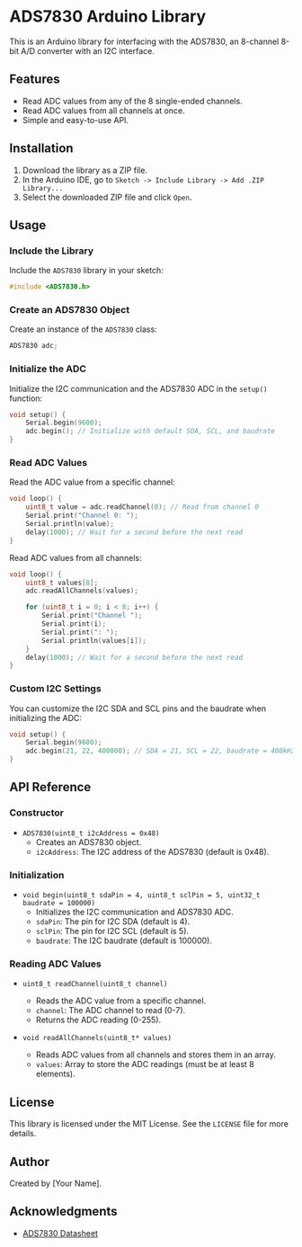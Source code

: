 # ADS7830 Arduino Library

This is an Arduino library for interfacing with the ADS7830, an 8-channel 8-bit A/D converter with an I2C interface.

## Features

- Read ADC values from any of the 8 single-ended channels.
- Read ADC values from all channels at once.
- Simple and easy-to-use API.

## Installation

1. Download the library as a ZIP file.
2. In the Arduino IDE, go to `Sketch -> Include Library -> Add .ZIP Library...`
3. Select the downloaded ZIP file and click `Open`.

## Usage

### Include the Library

Include the `ADS7830` library in your sketch:

```cpp
#include <ADS7830.h>
```

### Create an ADS7830 Object

Create an instance of the `ADS7830` class:

```cpp
ADS7830 adc;
```

### Initialize the ADC

Initialize the I2C communication and the ADS7830 ADC in the `setup()` function:

```cpp
void setup() {
    Serial.begin(9600);
    adc.begin(); // Initialize with default SDA, SCL, and baudrate
}
```

### Read ADC Values

Read the ADC value from a specific channel:

```cpp
void loop() {
    uint8_t value = adc.readChannel(0); // Read from channel 0
    Serial.print("Channel 0: ");
    Serial.println(value);
    delay(1000); // Wait for a second before the next read
}
```

Read ADC values from all channels:

```cpp
void loop() {
    uint8_t values[8];
    adc.readAllChannels(values);

    for (uint8_t i = 0; i < 8; i++) {
        Serial.print("Channel ");
        Serial.print(i);
        Serial.print(": ");
        Serial.println(values[i]);
    }
    delay(1000); // Wait for a second before the next read
}
```

### Custom I2C Settings

You can customize the I2C SDA and SCL pins and the baudrate when initializing the ADC:

```cpp
void setup() {
    Serial.begin(9600);
    adc.begin(21, 22, 400000); // SDA = 21, SCL = 22, baudrate = 400kHz
}
```

## API Reference

### Constructor

- `ADS7830(uint8_t i2cAddress = 0x48)`
  - Creates an ADS7830 object.
  - `i2cAddress`: The I2C address of the ADS7830 (default is 0x48).

### Initialization

- `void begin(uint8_t sdaPin = 4, uint8_t sclPin = 5, uint32_t baudrate = 100000)`
  - Initializes the I2C communication and ADS7830 ADC.
  - `sdaPin`: The pin for I2C SDA (default is 4).
  - `sclPin`: The pin for I2C SCL (default is 5).
  - `baudrate`: The I2C baudrate (default is 100000).

### Reading ADC Values

- `uint8_t readChannel(uint8_t channel)`
  - Reads the ADC value from a specific channel.
  - `channel`: The ADC channel to read (0-7).
  - Returns the ADC reading (0-255).

- `void readAllChannels(uint8_t* values)`
  - Reads ADC values from all channels and stores them in an array.
  - `values`: Array to store the ADC readings (must be at least 8 elements).

## License

This library is licensed under the MIT License. See the `LICENSE` file for more details.

## Author

Created by [Your Name].

## Acknowledgments

- [ADS7830 Datasheet](/docs/ads7830.pdf)
